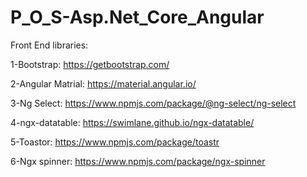 # P_O_S-Asp.Net_Core_Angular

Front End libraries:

1-Bootstrap:
https://getbootstrap.com/

2-Angular Matrial:
https://material.angular.io/

3-Ng Select:
https://www.npmjs.com/package/@ng-select/ng-select

4-ngx-datatable:
https://swimlane.github.io/ngx-datatable/


5-Toastor:
https://www.npmjs.com/package/toastr

6-Ngx spinner:
https://www.npmjs.com/package/ngx-spinner
